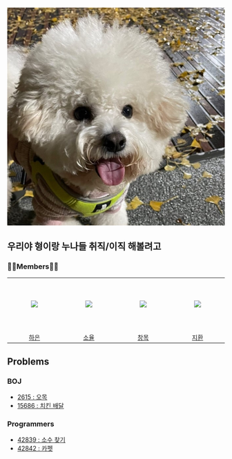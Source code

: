 ![KakaoTalk_20220127_181441966](README.assets/KakaoTalk_20220127_181441966.jpg) 

## 우리야 형이랑 누나들 취직/이직 해볼려고



### 👨‍💻Members👩‍💻

<table>
  <tr height="125px">
    <td align="center" width="140px">
      <a href="https://github.com/pear96/"><img src="https://avatars.githubusercontent.com/u/80267948?v=4"/></a>
    </td>
    <td align="center" width="140px">
      <a href="https://github.com/zoyul/"><img src="https://avatars.githubusercontent.com/u/87061977?v=4"/></a>
    </td>
    <td align="center" width="140px">
      <a href="https://github.com/all-eviate/"><img src="https://avatars.githubusercontent.com/u/48756618?v=4"/></a>
    </td>
    <td align="center" width="140px">
      <a href="https://github.com/joojeehwan/"><img src="https://avatars.githubusercontent.com/u/62932147?v=4"/></a>
    </td>
  </tr>
  <tr height="">
    <td align="center" width="140px">
      <a href="https://github.com/pear96/">하은</a>
    </td>
    <td align="center" width="140px">
      <a href="https://github.com/zoyul/">소율</a>
    </td>
    <td align="center" width="140px">
      <a href="https://github.com/all-eviate/">창목</a>
    </td>
    <td align="center" width="140px">
      <a href="https://github.com/joojeehwan">지환</a>
    </td>
  </tr>
</table>


## Problems

### BOJ

- [2615 : 오목](https://www.acmicpc.net/problem/2615)
- [15686 : 치킨 배달](https://www.acmicpc.net/problem/15686)

### Programmers

- [42839 : 소수 찾기](https://programmers.co.kr/learn/courses/30/lessons/42839)
- [42842 : 카펫](https://programmers.co.kr/learn/courses/30/lessons/42842)
